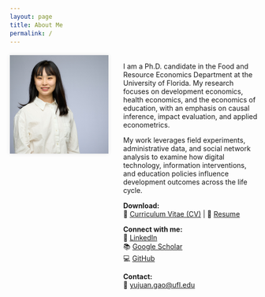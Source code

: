 ```yaml
---
layout: page
title: About Me
permalink: /
---
```


<div style="display: flex; align-items: flex-start; flex-wrap: wrap; margin-top: 20px;">

  <div style="flex: 0 0 200px; text-align: center;">
    <img src="yujuangao.jpg" alt="Yujuan Gao" style="width: 200px; height: 200px; object-fit: cover; box-shadow: 0 0 8px rgba(0,0,0,0.1);">
  </div>

  <div style="flex: 1; margin-left: 30px; min-width: 250px;">

  <p>I am a Ph.D. candidate in the Food and Resource Economics Department at the University of Florida. My research focuses on development economics, health economics, and the economics of education, with an emphasis on causal inference, impact evaluation, and applied econometrics.</p>

  <p>My work leverages field experiments, administrative data, and social network analysis to examine how digital technology, information interventions, and education policies influence development outcomes across the life cycle.</p>

  <p><strong>Download:</strong><br>
  📄 <a href="CV_Yujuan Gao.pdf">Curriculum Vitae (CV)</a> | 📑 <a href="Resume_Yujuan Gao.pdf">Resume</a>
  </p>

  <p><strong>Connect with me:</strong><br>
  🔗 <a href="https://www.linkedin.com/in/yujuangao/">LinkedIn</a><br>
  📚 <a href="https://scholar.google.com/citations?user=YOURREALID">Google Scholar</a><br>
  💻 <a href="https://github.com/yujuangao?tab=repositories">GitHub</a>
  </p>

  <p><strong>Contact:</strong><br>
  📧 <a href="mailto:yujuan.gao@ufl.edu">yujuan.gao@ufl.edu</a>
  </p>
  
  </div>

</div>

